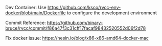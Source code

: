 
Dev Container: Use https://github.com/ksco/rvcc-env-docker/blob/main/Dockerfile to configure the development environment

Commit Reference: https://github.com/binary-bruce/rvcc/commit/f86a47f3c31cff17facaf98432520552d06f2d78

Fix docker issue: https://nesin.io/blog/x86-x86-amd64-docker-mac
